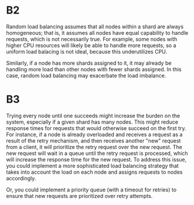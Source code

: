 # B2

Random load balancing assumes that all nodes within a shard are always homogeneous; that is, it assumes all nodes have equal capability to handle requests, which is not necessarily true. For example, some nodes with higher CPU resources will likely be able to handle more requests, so a uniform load balacing is not ideal, because this underutilizes CPU. 

Similarly, if a node has more shards assigned to it, it may already be handling more load than other nodes with fewer shards assigned. In this case, random load balancing may exacerbate the load imbalance.

# B3

Trying every node until one succeeds might increase the burden on the system, especially if a given shard has many nodes. This might reduce response times for requests that would otherwise succeed on the first try. For instance, if a node is already overloaded and receives a request as a result of the retry mechanism, and then receives another "new" request from a client, it will prioritize the retry request over the new request. The new request will wait in a queue until the retry request is processed, which will increase the response time for the new request. To address this issue, you could implement a more sophisticated load balancing strategy that takes into account the load on each node and assigns requests to nodes accordingly. 

Or, you could implement a priority queue (with a timeout for retries) to ensure that new requests are prioritized over retry attempts. 